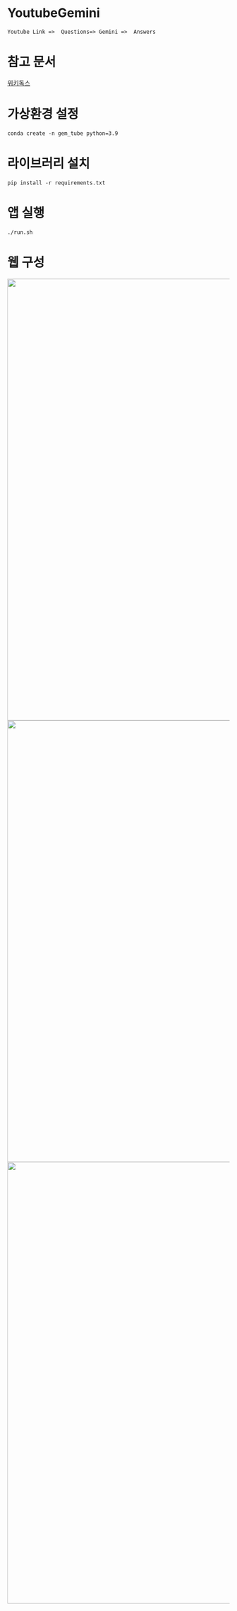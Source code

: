 # YoutubeGemini
```
Youtube Link =>  Questions=> Gemini =>  Answers
```

# 참고 문서
[위키독스](https://wikidocs.net/254713)<br>

# 가상환경 설정
```
conda create -n gem_tube python=3.9
```

# 라이브러리 설치
```
pip install -r requirements.txt
```

# 앱 실행
```
./run.sh
```

# 웹 구성
<p align="center">
  <img src="https://github.com/user-attachments/assets/3fc20c67-4e21-4ff4-a9ad-9245c3fff5e1" width="1000">
  <img src="https://github.com/user-attachments/assets/7c329c53-5910-4551-892a-6294c0d7ecf6" width="1000">
  <img src="https://github.com/user-attachments/assets/e5604b42-bb12-4306-a3c4-22a32d4fd327" width="1000">
</p>
